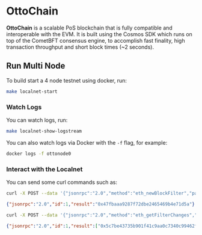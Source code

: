# OttoChain

**OttoChain** is a scalable PoS blockchain that is fully compatible and interoperable with the EVM. It is built using the Cosmos SDK which runs on top of the CometBFT consensus engine, to accomplish fast finality, high transaction throughput and short block times (~2 seconds).

## Run Multi Node

To build start a 4 node testnet using docker, run:

```bash
make localnet-start
```

### Watch Logs

You can watch logs, run:

```bash
make localnet-show-logstream
```

You can also watch logs via Docker with the `-f` flag, for example:

```bash
docker logs -f ottonode0
```

### Interact with the Localnet

You can send some curl commands such as:

```bash
curl -X POST --data '{"jsonrpc":"2.0","method":"eth_newBlockFilter","params":[],"id":1}' -H "Content-Type: application/json" http://127.0.0.1:8545
```

```json
{"jsonrpc":"2.0","id":1,"result":"0x47fbaaa9287f72dbe2465469b4e71d5a"}
```

```bash
curl -X POST --data '{"jsonrpc":"2.0","method":"eth_getFilterChanges","params":["0x47fbaaa9287f72dbe2465469b4e71d5a"],"id":1}' -H "Content-Type: application/json" http://127.0.0.1:8545
```

```json
{"jsonrpc":"2.0","id":1,"result":["0x5c7be43735b901f41c9aa0c7340c99462f490104cfb8dc14d7fb0a33e15e46c2","0x7bb4eacdf8de04a86ec127b1a4417a38199094754a6e4560610ca2c11b1bfd57","0x1269fd687598334ae734bc24559b8e71dfc1525fdae86ceb3c439d2f4c2a7532","0x434b5ac65b607c8a910fc4f4d589818f4144bc64de638a82ceb24509ddfeac59","0xb26ef28098aa5cdaec6f58b267a8d2806770e46282131ff00b9f52d901c343e5","0xec87d067ea62730db4b0a2b3edcb462bad041c358971de3e5fd11c69761a2f9e","0x9c6f443ee54811d28cc1b903564f7fdbfd3372613cfbd55eddfc23a3205784df","0x83fe4eb6af26523f5675474053ae99d8369afed28bff7de6be727c8062ce53a3","0xdcc146c9d21a10b119397d98658c3d2bc4231c79cc3892d0070c0377308e9fdd","0x4a20b02aaa26846eecf646e606f39641acae52e4d66926dbc8585e406af50452","0x749ac740da8ea608eb293620a8a90b4c30a1fa7036975f07421c41b3cf0f48ca","0xdabcd4e8c672c3536e8cba7b480710a113de246ef679016033109bb1ca2bf405","0xd91373c0eea02653479c02e13d309441c0ff884a5e9b7a6ea0711a3e08c9ed59","0x7ac9e220458c3e7d273583505069385d8f0caf68763adb54744ea1ce449d0d24","0xad9de6812c8fcf292e14c0e4fe7099fdcb39677a9ff0df24862bf8a44b3812d5","0x3c491a7946d6b87e3bc69a7643e195795320e5bab3568bbfea444b93847081db","0x58d49ef24729a20f78047a6d230860ea427b58d300517368ab555db40b2c9309","0xbb24017c97487d554e82b876529c3fbf9e801eaf8105fe57b9414cb24b03fbb8"]}
```
